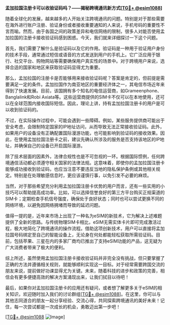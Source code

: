 **孟加拉国注册卡可以收验证码吗？——揭秘跨境通讯新方式[[TG💪+ @esim1088](https://t.me/s/esim1088)]**

随着全球化的发展，越来越多的人开始关注跨境通讯的问题。特别是对于那些需要在海外进行账户注册、验证身份或者接收重要通知的人来说，手机号码的重要性不言而喻。然而，由于各国之间的政策差异和电信网络的限制，很多人对能否使用孟加拉国的注册卡接收验证码感到困惑。今天，我们就来详细探讨一下这个问题。

首先，我们需要了解什么是验证码以及它的作用。验证码是一种用于验证用户身份的技术手段，通常通过短信或语音的方式发送到用户的手机上。它广泛应用于银行、社交平台、购物网站等需要确保用户真实性的场景中。对于跨境用户来说，选择合适的国家和地区来获取验证码显得尤为重要。

那么，孟加拉国的注册卡是否能够用来接收验证码呢？答案是肯定的，但前提是需要满足一定的条件。孟加拉国作为南亚地区的重要经济体之一，其电信市场近年来得到了快速发展。目前，该国拥有多个知名的电信运营商，如Grameenphone、Banglalink和Robi Axiata等。这些运营商提供的SIM卡不仅可以在本地使用，还可以在全球范围内接收国际短信。因此，理论上讲，持有孟加拉国注册卡的用户是可以收到验证码的。

不过，在实际操作过程中，可能会遇到一些障碍。例如，某些服务提供商可能出于安全考虑，会限制特定国家的IP地址访问，从而导致无法正常接收验证码。此外，如果用户的设备没有正确配置国际漫游功能，也可能影响到验证码的接收效果。因此，在使用孟加拉国注册卡之前，建议先确认所涉及的服务是否支持该地区的IP地址，并确保自己的设备已开启国际漫游。

除了技术层面的因素外，法律合规性也是不可忽视的一环。根据国际惯例，任何跨境通信活动都必须遵守相关国家的法律法规。这意味着，即使你的孟加拉国注册卡能够成功接收到验证码，也应当注意不要违反当地的隐私保护条例或其他相关规定。特别是在处理敏感信息时，更应该谨慎行事，以免引发不必要的麻烦。

当然，对于那些希望充分利用孟加拉国注册卡优势的用户而言，还有一些实用的小技巧可以帮助提高成功率。比如，可以选择信誉良好的第三方平台购买正规渠道的SIM卡；定期检查手机信号强度，确保处于良好状态；同时也可以尝试更换不同的网络环境，以避免因网络拥堵而导致的延迟问题。

值得一提的是，近年来市场上出现了一种名为eSIM的新技术，它为解决上述难题提供了全新的思路。与传统物理SIM卡相比，eSIM无需实体卡片即可完成激活过程，极大地简化了跨境通讯的操作流程。借助这项创新技术，用户可以直接将孟加拉国号码绑定至自己的智能设备上，无论身在何处都能轻松获取所需验证码。目前，包括苹果、三星在内的多家厂商均已推出了支持eSIM功能的产品，这无疑为广大消费者带来了极大的便利。

综上所述，虽然使用孟加拉国注册卡接收验证码并非完全没有挑战，但只要掌握了正确的方法并遵循相关规则，就能够顺利实现这一目标。对于经常需要跨国交流的朋友来说，提前做好功课显得尤为关键。未来，随着科技的进步和政策的完善，相信会有更多便捷高效的解决方案涌现出来，让我们拭目以待吧！

最后，如果你对孟加拉国注册卡的应用还有疑问，或者想了解更多关于eSIM的相关知识，欢迎随时加入我们的讨论群组[[TG💪+ @esim1088](https://t.me/s/esim1088)]。在这里，你可以与其他志同道合的朋友一起分享经验、交流心得，共同探索跨境通讯的美好未来！记住，每一次尝试都是一次成长的机会，勇敢迈出第一步吧！

[[TG💪+ @esim1088](https://t.me/s/esim1088) ![Image](https://i.postimg.cc/4NQfJmqS/Snipaste-2025-05-13-00-14-12.png)]